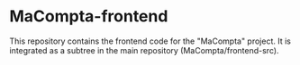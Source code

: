 # MaCompta-frontend
This repository contains the frontend code for the "MaCompta" project. It is integrated as a subtree in the main repository (MaCompta/frontend-src).
